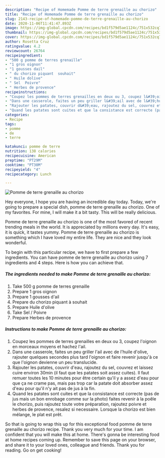 ```yaml
---
description: "Recipe of Homemade Pomme de terre grenaille au chorizo"
title: "Recipe of Homemade Pomme de terre grenaille au chorizo"
slug: 2143-recipe-of-homemade-pomme-de-terre-grenaille-au-chorizo
date: 2020-11-06T11:41:47.893Z
image: https://img-global.cpcdn.com/recipes/bd1f579d5ae1124c/751x532cq70/pomme-de-terre-grenaille-au-chorizo-photo-principale-de-la-recette.jpg
thumbnail: https://img-global.cpcdn.com/recipes/bd1f579d5ae1124c/751x532cq70/pomme-de-terre-grenaille-au-chorizo-photo-principale-de-la-recette.jpg
cover: https://img-global.cpcdn.com/recipes/bd1f579d5ae1124c/751x532cq70/pomme-de-terre-grenaille-au-chorizo-photo-principale-de-la-recette.jpg
author: Rosetta Cruz
ratingvalue: 4.2
reviewcount: 26764
recipeingredient:
- "500 g pomme de terres grenaille"
- "1 gros oignon"
- "1 gousses dail"
- " du chorizo piquant  souhait"
- " Huile dolive"
- " Sel  Poivre"
- " Herbes de provence"
recipeinstructions:
- "Coupez les pommes de terres grenailles en deux ou 3, coupez l&#39;oignon en morceaux moyens et hachez l&#39;ail."
- "Dans une casserole, faites un peu griller l&#39;ail avec de l&#39;huile d&#39;olive, rajouter quelques secondes plus tard l&#39;oignon et faire revenir jusqu&#39;à ce que l&#39;oignon devienne un peu translucide."
- "Rajouter les patates, couvrir d&#39;eau, rajoutez du sel, couvrez et laissez cuire environ 30min (il faut que les patates soit assez cuites). Il faut remuer toutes les 10 minutes pour être certain qu&#39;il y a assez d&#39;eau pour que ça ne crame pas, mais pas trop car la patate doit absorber assez d&#39;eau pour qu&#39;il n&#39;y ait pas de jus à la fin."
- "Quand les patates sont cuites et que la consistance est correcte (pas de jus mais un bon enrobage comme sur la photo) faites revenir à la poêle le chorizo, puis rajoutez toute votre préparation, rajoutez poivre et herbes de provence, resalez si necessaire. Lorsque la chorizo est bien mélange, le plat est prêt."
categories:
- Recipe
tags:
- pomme
- de
- terre

katakunci: pomme de terre 
nutrition: 138 calories
recipecuisine: American
preptime: "PT29M"
cooktime: "PT30M"
recipeyield: "4"
recipecategory: Lunch

---
```



![Pomme de terre grenaille au chorizo](https://img-global.cpcdn.com/recipes/bd1f579d5ae1124c/751x532cq70/pomme-de-terre-grenaille-au-chorizo-photo-principale-de-la-recette.jpg)

Hey everyone, I hope you are having an incredible day today. Today, we're going to prepare a special dish, pomme de terre grenaille au chorizo. One of my favorites. For mine, I will make it a bit tasty. This will be really delicious.



Pomme de terre grenaille au chorizo is one of the most favored of recent trending meals in the world. It is appreciated by millions every day. It's easy, it is quick, it tastes yummy. Pomme de terre grenaille au chorizo is something which I have loved my entire life. They are nice and they look wonderful.


To begin with this particular recipe, we have to first prepare a few ingredients. You can have pomme de terre grenaille au chorizo using 7 ingredients and 4 steps. Here is how you can achieve that.

<!--inarticleads1-->

##### The ingredients needed to make Pomme de terre grenaille au chorizo:

1. Take 500 g pomme de terres grenaille
1. Prepare 1 gros oignon
1. Prepare 1 gousses d&#39;ail
1. Prepare  du chorizo piquant à souhait
1. Prepare  Huile d&#39;olive
1. Take  Sel / Poivre
1. Prepare  Herbes de provence




<!--inarticleads2-->

##### Instructions to make Pomme de terre grenaille au chorizo:

1. Coupez les pommes de terres grenailles en deux ou 3, coupez l&#39;oignon en morceaux moyens et hachez l&#39;ail.
1. Dans une casserole, faites un peu griller l&#39;ail avec de l&#39;huile d&#39;olive, rajouter quelques secondes plus tard l&#39;oignon et faire revenir jusqu&#39;à ce que l&#39;oignon devienne un peu translucide.
1. Rajouter les patates, couvrir d&#39;eau, rajoutez du sel, couvrez et laissez cuire environ 30min (il faut que les patates soit assez cuites). Il faut remuer toutes les 10 minutes pour être certain qu&#39;il y a assez d&#39;eau pour que ça ne crame pas, mais pas trop car la patate doit absorber assez d&#39;eau pour qu&#39;il n&#39;y ait pas de jus à la fin.
1. Quand les patates sont cuites et que la consistance est correcte (pas de jus mais un bon enrobage comme sur la photo) faites revenir à la poêle le chorizo, puis rajoutez toute votre préparation, rajoutez poivre et herbes de provence, resalez si necessaire. Lorsque la chorizo est bien mélange, le plat est prêt.




So that is going to wrap this up for this exceptional food pomme de terre grenaille au chorizo recipe. Thank you very much for your time. I am confident that you will make this at home. There's gonna be interesting food at home recipes coming up. Remember to save this page on your browser, and share it to your loved ones, colleague and friends. Thank you for reading. Go on get cooking!
